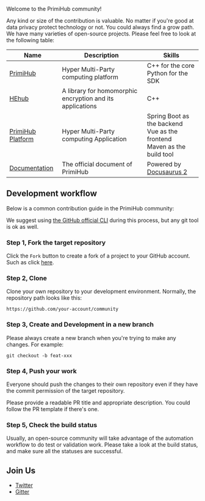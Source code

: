 Welcome to the PrimiHub community!

Any kind or size of the contribution is valuable. No matter if you're good at data privacy protect technology or not. You could always find a grow path. We have many varieties of open-source projects. Please feel free to look at the following table:

| Name | Description | Skills |
|---|---|---|
| [PrimiHub](https://github.com/primihub/primihub) | Hyper Multi-Party computing platform | C++ for the core </br> Python for the SDK |
| [HEhub](https://github.com/primihub/hehub) | A library for homomorphic encryption and its applications | C++ |
| [PrimiHub Platform](https://github.com/primihub/primihub-platform) | Hyper Multi-Party computing Application | Spring Boot as the backend </br> Vue as the frontend </br> Maven as the build tool |
| [Documentation](https://github.com/primihub/primihub-docs) | The official document of PrimiHub | Powered by [Docusaurus 2](https://docusaurus.io/) |

## Development workflow
Below is a common contribution guide in the PrimiHub community:

We suggest using [the GitHub official CLI](https://cli.github.com/) during this process, but any git tool is ok as well.

### Step 1, Fork the target repository
Click the `Fork` button to create a fork of a project to your GitHub account. Such as click [here](https://github.com/primihub/community/fork).

### Step 2, Clone
Clone your own repository to your development environment. Normally, the repository path looks like this:

```shell
https://github.com/your-account/community
```

### Step 3, Create and Development in a new branch
Please always create a new branch when you're trying to make any changes. For example:

```shell
git checkout -b feat-xxx
```

### Step 4, Push your work
Everyone should push the changes to their own repository even if they have the commit permission of the target repository.

Please provide a readable PR title and appropriate description. You could follow the PR template if there's one.

### Step 5, Check the build status
Usually, an open-source community will take advantage of the automation workflow to do test or validation work. Please take a look at the build status, and make sure all the statuses are successful.

## Join Us
* [Twitter](https://twitter.com/OpenPrimi)
* [Gitter](https://gitter.im/primihub/community)
